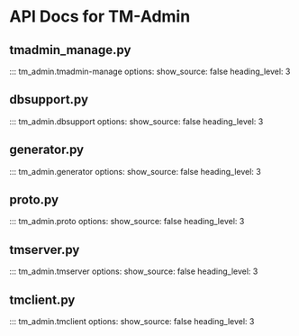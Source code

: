 # API Docs for TM-Admin

## tmadmin_manage.py

::: tm_admin.tmadmin-manage
options:
show_source: false
heading_level: 3

## dbsupport.py

::: tm_admin.dbsupport
options:
show_source: false
heading_level: 3

## generator.py

::: tm_admin.generator
options:
show_source: false
heading_level: 3

## proto.py

::: tm_admin.proto
options:
show_source: false
heading_level: 3

## tmserver.py

::: tm_admin.tmserver
options:
show_source: false
heading_level: 3

## tmclient.py

::: tm_admin.tmclient
options:
show_source: false
heading_level: 3
